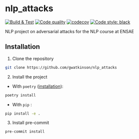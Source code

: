 # nlp_attacks

[![Build & Test](https://github.com/gwatkinson/nlp_attacks/actions/workflows/main.yml/badge.svg)](https://github.com/gwatkinson/nlp_attacks/actions/workflows/main.yml)
[![Code quality](https://github.com/gwatkinson/nlp_attacks/actions/workflows/quality.yml/badge.svg)](https://github.com/gwatkinson/nlp_attacks/actions/workflows/quality.yml)
[![codecov](https://codecov.io/github/gwatkinson/nlp_attacks/branch/main/graph/badge.svg)](https://codecov.io/gh/gwatkinson/nlp_attacks)
[![Code style: black](https://img.shields.io/badge/code%20style-black-000000.svg)](https://github.com/psf/black)

NLP project on adversarial attacks for the NLP course at ENSAE

## Installation

1. Clone the repository
```bash
git clone https://github.com/gwatkinson/nlp_attacks
```

2. Install the project
- With `poetry` ([installation](https://python-poetry.org/docs/#installation)):
```bash
poetry install
```
- With `pip` :
```bash
pip install -e .
```

3. Install pre-commit
```bash
pre-commit install
```
